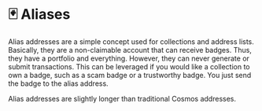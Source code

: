 # 🃏 Aliases

Alias addresses are a simple concept used for collections and address lists. Basically, they are a non-claimable account that can receive badges. Thus, they have a portfolio and everything. However, they can never generate or submit transactions. This can be leveraged if you would like a collection to own a badge, such as a scam badge or a trustworthy badge. You just send the badge to the alias address.

Alias addresses are slightly longer than traditional Cosmos addresses.

